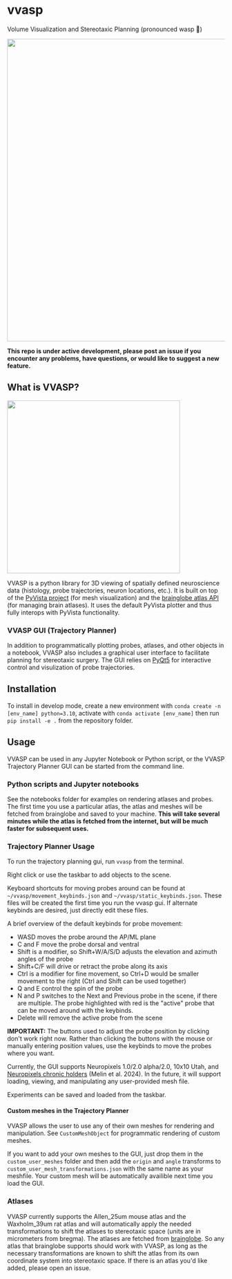 # vvasp
Volume Visualization and Stereotaxic Planning (pronounced wasp 🐝)

<img src="https://github.com/user-attachments/assets/fd96a55b-4a2f-40a4-9c74-dcc47aac1867" width="700">

__This repo is under active development, please post an issue if you encounter any problems, have questions, or would like to suggest a new feature.__
## What is VVASP?

<img src="https://github.com/user-attachments/assets/61e832fe-675f-4448-8465-44de6aa191a0" width="400">

VVASP is a python library for 3D viewing of spatially defined neuroscience data (histology, probe trajectories, neuron locations, etc.). It is built on top of the [PyVista project](https://github.com/pyvista/pyvista) (for mesh visualization) and the [brainglobe atlas API](https://github.com/brainglobe/brainglobe-atlasapi) (for managing brain atlases). It uses the default PyVista plotter and thus fully interops with PyVista functionality.


### VVASP GUI (Trajectory Planner)
In addition to programmatically plotting probes, atlases, and other objects in a notebook, VVASP also includes a graphical user interface to facilitate planning for stereotaxic surgery. The GUI relies on [PyQt5](https://www.riverbankcomputing.com/software/pyqt/) for interactive control and visulization of probe trajectories.


## Installation
To install in develop mode, create a new environment with ``conda create -n [env_name] python=3.10``, activate with ``conda activate [env_name]`` then run ``pip install -e .`` from the repository folder.

## Usage
VVASP can be used in any Jupyter Notebook or Python script, or the VVASP Trajectory Planner GUI can be started from the command line.
### Python scripts and Jupyter notebooks
See the notebooks folder for examples on rendering atlases and probes. The first time you use a particular atlas, the atlas and meshes will be fetched from brainglobe and saved to your machine. __This will take several minutes while the atlas is fetched from the internet, but will be much faster for subsequent uses.__

### Trajectory Planner Usage
To run the trajectory planning gui, run ``vvasp`` from the terminal.

Right click or use the taskbar to add objects to the scene.

Keyboard shortcuts for moving probes around can be found at `~/vvasp/movement_keybinds.json` and `~/vvasp/static_keybinds.json`. These files will be created the first time you run the vvasp gui. If alternate keybinds are desired, just directly edit these files. 

A brief overview of the default keybinds for probe movement:
- WASD moves the probe around the AP/ML plane
- C and F move the probe dorsal and ventral
- Shift is a modifier, so Shift+W/A/S/D adjusts the elevation and azimuth angles of the probe
- Shift+C/F will drive or retract the probe along its axis
- Ctrl is a modifier for fine movement, so Ctrl+D would be smaller movement to the right (Ctrl and Shift can be used together)
- Q and E control the spin of the probe
- N and P switches to the Next and Previous probe in the scene, if there are multiple. The probe highlighted with red is the "active" probe that can be moved around with the keybinds.
- Delete will remove the active probe from the scene


__IMPORTANT:__ The buttons used to adjust the probe position by clicking don't work right now. Rather than clicking the buttons with the mouse or manually entering position values, use the keybinds to move the probes where you want.

Currently, the GUI supports Neuropixels 1.0/2.0 alpha/2.0, 10x10 Utah, and [Neuropixels chronic holders](https://github.com/spkware/chronic_holder) (Melin et al. 2024). In the future, it will support loading, viewing, and manipulating any user-provided mesh file.

Experiments can be saved and loaded from the taskbar.

#### Custom meshes in the Trajectory Planner
VVASP allows the user to use any of their own meshes for rendering and manipulation. See `CustomMeshObject` for programmatic rendering of custom meshes.

If you want to add your own meshes to the GUI, just drop them in the `custom_user_meshes` folder and then add the `origin` and `angle` transforms to `custom_user_mesh_transformations.json` with the same name as your meshfile. Your custom mesh will be automatically availible next time you load the GUI.

### Atlases
VVASP currently supports the Allen_25um mouse atlas and the Waxholm_39um rat atlas and will automatically apply the needed transformations to shift the atlases to stereotaxic space (units are in micrometers from bregma). The atlases are fetched from [brainglobe](https://github.com/brainglobe/brainglobe-atlasapi). So any atlas that brainglobe supports should work with VVASP, as long as the necessary transformations are known to shift the atlas from its own coordinate system into stereotaxic space. If there is an atlas you'd like added, please open an issue.